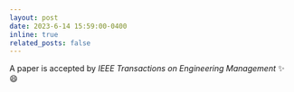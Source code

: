 ```yaml
---
layout: post
date: 2023-6-14 15:59:00-0400
inline: true
related_posts: false 
---
```


  A paper is accepted by *IEEE Transactions on Engineering Management* :sparkles: :smile:
